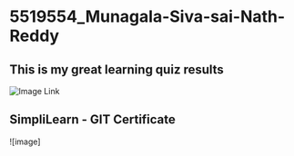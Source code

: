 # 5519554_Munagala-Siva-sai-Nath-Reddy

## This is my great learning quiz results ##

![Image Link](https://github.com/avis123098/5519554_Munagala-Siva-sai-Nath-Reddy/blob/main/SDLC/Screenshot%202025-07-19%20at%203.36.15%E2%80%AFPM.png)



## SimpliLearn - GIT Certificate 

![image]